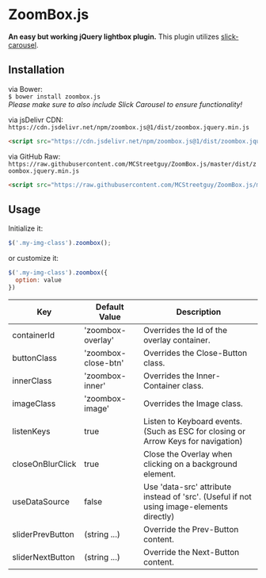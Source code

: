 # ZoomBox.js
**An easy but working jQuery lightbox plugin.**
This plugin utilizes [slick-carousel](http://kenwheeler.github.io/slick/).

## Installation
via Bower:   
`$ bower install zoombox.js`   
_Please make sure to also include Slick Carousel to ensure functionality!_

via jsDelivr CDN:   
`https://cdn.jsdelivr.net/npm/zoombox.js@1/dist/zoombox.jquery.min.js`   
```HTML
<script src="https://cdn.jsdelivr.net/npm/zoombox.js@1/dist/zoombox.jquery.min.js" charset="utf-8"></script>
```

via GitHub Raw:   
`https://raw.githubusercontent.com/MCStreetguy/ZoomBox.js/master/dist/zoombox.jquery.min.js`
```HTML
<script src="https://raw.githubusercontent.com/MCStreetguy/ZoomBox.js/master/dist/zoombox.jquery.min.js" charset="utf-8"></script>
```

## Usage
Initialize it:   
```JavaScript
$('.my-img-class').zoombox();
```

or customize it:
```JavaScript
$('.my-img-class').zoombox({
  option: value
})
```

| Key | Default Value | Description |
|------------------|---------------------|------------------------------------------------------------------------------------------|
| containerId | 'zoombox-overlay' | Overrides the Id of the overlay container. |
| buttonClass | 'zoombox-close-btn' | Overrides the Close-Button class. |
| innerClass | 'zoombox-inner' | Overrides the Inner-Container class. |
| imageClass | 'zoombox-image' | Overrides the Image class. |
| listenKeys | true | Listen to Keyboard events. (Such as ESC for closing or Arrow Keys for navigation) |
| closeOnBlurClick | true | Close the Overlay when clicking on a background element. |
| useDataSource | false | Use 'data-src' attribute instead of 'src'. (Useful if not using image-elements directly) |
| sliderPrevButton | (string ...) | Override the Prev-Button content. |
| sliderNextButton | (string ...) | Override the Next-Button content. |
